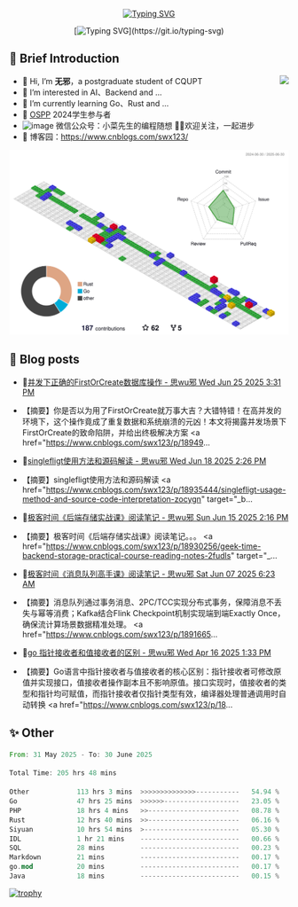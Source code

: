 <div align="center">
    
[![Typing SVG](https://readme-typing-svg.herokuapp.com?font=Fira+Code&pause=10000&color=2977F7&center=true&vCenter=true&random=false&width=435&height=80&lines=%E6%80%9D+%E6%97%A0+%E9%82%AA)](https://git.io/typing-svg)

</div>

<div align="center">
    
[![Typing SVG](https://readme-typing-svg.herokuapp.com?font=Fira+Code&pause=1000&color=2977F7&center=true&vCenter=true&random=false&width=600&height=40&lines=keep+learing+%2C+keep+trying+%2C+keep+doing.)](https://git.io/typing-svg)

</div>


## 🤡 Brief Introduction

<p><img src="https://count.getloli.com/get/@:578223592" align="right" /></p>



- 👋 Hi, I’m **无邪**，a postgraduate student of CQUPT
- 👀 I’m interested in AI、Backend and ...
- 🌱 I’m currently learning Go、Rust and ...
- 💞️ [OSPP](https://summer-ospp.ac.cn/) 2024学生参与者
- ![image](https://github.com/user-attachments/assets/ddc32216-0659-469e-b6aa-89eafc948bf2) 微信公众号：小菜先生的编程随想 👏🏻欢迎关注，一起进步
- 🎈 博客园：https://www.cnblogs.com/swx123/

![](profile-3d-contrib/profile-gitblock.svg)

## 🎈 Blog posts
<!-- BLOG-POST-LIST:START -->
 - 💫[并发下正确的FirstOrCreate数据库操作 - 思wu邪 Wed Jun 25 2025 3:31 PM](https://www.cnblogs.com/swx123/p/18949056/concurrently-the-correct-firstorcreate-database-operation-is-done-z24qege) 
 - 【摘要】你是否以为用了FirstOrCreate就万事大吉？大错特错！在高并发的环境下，这个操作竟成了重复数据和系统崩溃的元凶！本文将揭露并发场景下FirstOrCreate的致命陷阱，并给出终极解决方案 &lt;a href=&quot;https://www.cnblogs.com/swx123/p/18949... 

 - 🦧[singlefligt使用方法和源码解读 - 思wu邪 Wed Jun 18 2025 2:26 PM](https://www.cnblogs.com/swx123/p/18935444/singlefligt-usage-method-and-source-code-interpretation-zocygn) 
 - 【摘要】singlefligt使用方法和源码解读 &lt;a href=&quot;https://www.cnblogs.com/swx123/p/18935444/singlefligt-usage-method-and-source-code-interpretation-zocygn&quot; target=&quot;_b... 

 - 💫[极客时间《后端存储实战课》阅读笔记 - 思wu邪 Sun Jun 15 2025 2:16 PM](https://www.cnblogs.com/swx123/p/18930256/geek-time-backend-storage-practical-course-reading-notes-2fudls) 
 - 【摘要】极客时间《后端存储实战课》阅读笔记。。。 &lt;a href=&quot;https://www.cnblogs.com/swx123/p/18930256/geek-time-backend-storage-practical-course-reading-notes-2fudls&quot; target=&quot;_... 

 - 💫[极客时间《消息队列高手课》阅读笔记 - 思wu邪 Sat Jun 07 2025 6:23 AM](https://www.cnblogs.com/swx123/p/18916659/geek-time-message-queue-master-class-reading-notes-1e2my2) 
 - 【摘要】消息队列通过事务消息、2PC/TCC实现分布式事务，保障消息不丢失与幂等消费；Kafka结合Flink Checkpoint机制实现端到端Exactly Once，确保流计算场景数据精准处理。 &lt;a href=&quot;https://www.cnblogs.com/swx123/p/1891665... 

 - 💯[go 指针接收者和值接收者的区别 - 思wu邪 Wed Apr 16 2025 1:33 PM](https://www.cnblogs.com/swx123/p/18829722/the-difference-between-go-pointer-receiver-and-value-receiver-z1rckyp) 
 - 【摘要】Go语言中指针接收者与值接收者的核心区别：指针接收者可修改原值并实现接口，值接收者操作副本且不影响原值。接口实现时，值接收者的类型和指针均可赋值，而指针接收者仅指针类型有效，编译器处理普通调用时自动转换 &lt;a href=&quot;https://www.cnblogs.com/swx123/p/18... 
<!-- BLOG-POST-LIST:END -->


## ✨ Other
<!--START_SECTION:waka-->

```rust
From: 31 May 2025 - To: 30 June 2025

Total Time: 205 hrs 48 mins

Other            113 hrs 3 mins  >>>>>>>>>>>>>>-----------   54.94 %
Go               47 hrs 25 mins  >>>>>>-------------------   23.05 %
PHP              18 hrs 4 mins   >>-----------------------   08.78 %
Rust             12 hrs 40 mins  >>-----------------------   06.16 %
Siyuan           10 hrs 54 mins  >------------------------   05.30 %
IDL              1 hr 21 mins    -------------------------   00.66 %
SQL              28 mins         -------------------------   00.23 %
Markdown         21 mins         -------------------------   00.17 %
go.mod           20 mins         -------------------------   00.17 %
Java             18 mins         -------------------------   00.15 %
```

<!--END_SECTION:waka-->


[![trophy](https://github-profile-trophy.vercel.app/?username=578223592)](https://github.com/ryo-ma/github-profile-trophy)

[^_^]:
    commentted-out contents
    should be shift to right by four spaces (`>>`).


    ![:name](https://count.getloli.com/get/@:578223592#pic_right)

    <img align="right" alt="GIF" src="src/code.gif" width="343" height="220" title="Do what you like, and do it best!"> &nbsp;&nbsp;&nbsp;&nbsp;

    <!---
    [https://github.com/anuraghazra/github-readme-stats/blob/master/docs/readme_cn.md](https://www.yuque.com/achuan-2/blog/dq718n)
    --->
    <div align="center">
    <span>  </span>
    <img height="170px" src="https://github-readme-stats.vercel.app/api?username=578223592&theme=solarized-light" /><span>  </span><img height="170px" src="https://github-readme-stats.vercel.app/api/top-langs/?username=578223592&layout=compact&langs_count=8&theme=solarized-light" />
    <span>  </span>
    </div>
    
    <div align="center">
    <!--     [![Ashutosh's github activity graph](https://github-readme-activity-graph.vercel.app/graph?username=Ashutosh00710)](https://github.com/ashutosh00710/github-readme-activity-graph) -->
        <img src="https://github-readme-activity-graph.vercel.app/graph?username=578223592&theme=lucent" />
    <!--     <img src="https://activity-graph.herokuapp.com/graph?username=578223592&theme=minimal" /> -->
    </div>
    
    
    <picture>
      <source media="(prefers-color-scheme: dark)" srcset="https://raw.githubusercontent.com/578223592/578223592/output/github-contribution-grid-snake-dark.svg">
      <source media="(prefers-color-scheme: light)" srcset="https://raw.githubusercontent.com/578223592/578223592/output/github-contribution-grid-snake.svg">
      <img alt="github contribution grid snake animation" src="https://raw.githubusercontent.com/578223592/578223592/output/github-contribution-grid-snake.svg">
    </picture>
